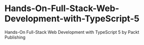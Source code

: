 # Hands-On-Full-Stack-Web-Development-with-TypeScript-5
Hands-On Full-Stack Web Development with TypeScript 5 by Packt Publishing
